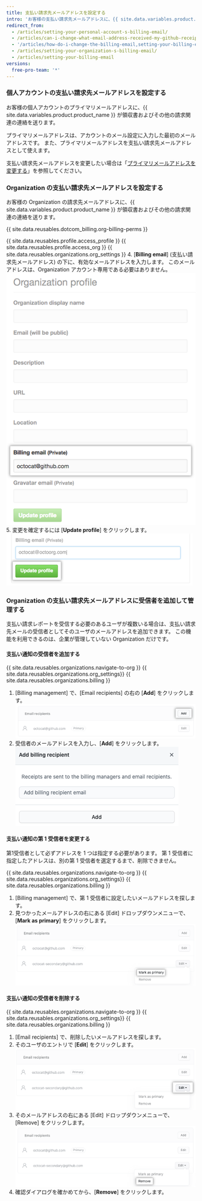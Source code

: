 ```yaml
---
title: 支払い請求先メールアドレスを設定する
intro: 'お客様の支払い請求先メールアドレスに、{{ site.data.variables.product.product_name }} が領収書およびその他の請求関連の連絡を送ります。'
redirect_from:
  - /articles/setting-your-personal-account-s-billing-email/
  - /articles/can-i-change-what-email-address-received-my-github-receipt/
  - '/articles/how-do-i-change-the-billing-email,setting-your-billing-email/'
  - /articles/setting-your-organization-s-billing-email/
  - /articles/setting-your-billing-email
versions:
  free-pro-team: '*'
---
```


### 個人アカウントの支払い請求先メールアドレスを設定する

お客様の個人アカウントのプライマリメールアドレスに、{{ site.data.variables.product.product_name }} が領収書およびその他の請求関連の連絡を送ります。

プライマリメールアドレスは、アカウントのメール設定に入力した最初のメールアドレスです。 また、プライマリメールアドレスを支払い請求先メールアドレスとして使えます。

支払い請求先メールアドレスを変更したい場合は「[プライマリメールアドレスを変更する](/articles/changing-your-primary-email-address)」を参照してください。

### Organization の支払い請求先メールアドレスを設定する

お客様の Organization の請求先メールアドレスに、{{ site.data.variables.product.product_name }} が領収書およびその他の請求関連の連絡を送ります。

{{ site.data.reusables.dotcom_billing.org-billing-perms }}

{{ site.data.reusables.profile.access_profile }}
{{ site.data.reusables.profile.access_org }}
{{ site.data.reusables.organizations.org_settings }}
4. [**Billing email**] (支払い請求先メールアドレス) の下に、有効なメールアドレスを入力します。 このメールアドレスは、Organization アカウント専用である必要はありません。 ![支払い請求先メールアドレステキストボックス](/assets/images/help/settings/org-billing-email.png)
5. 変更を確定するには [**Update profile**] をクリックします。 ![[Update profile] ボタン](/assets/images/help/settings/update-profile-button.png)

### Organization の支払い請求先メールアドレスに受信者を追加して管理する

支払い請求レポートを受信する必要のあるユーザが複数いる場合は、支払い請求先メールの受信者としてそのユーザのメールアドレスを追加できます。 この機能を利用できるのは、企業が管理していない Organization だけです。

#### 支払い通知の受信者を追加する

{{ site.data.reusables.organizations.navigate-to-org }}
{{ site.data.reusables.organizations.org_settings}}
{{ site.data.reusables.organizations.billing }}
1. [Billing management] で、[Email recipients] の右の [**Add**] をクリックします。 ![受信者を追加](/assets/images/help/billing/billing-add-email-recipient.png)
1. 受信者のメールアドレスを入力し、[**Add**] をクリックします。 ![受信者追加のモーダル](/assets/images/help/billing/billing-add-email-recipient-modal.png)

#### 支払い通知の第 1 受信者を変更する

第1受信者として必ずアドレスを 1 つは指定する必要があります。 第 1 受信者に指定したアドレスは、別の第 1 受信者を選定するまで、削除できません。

{{ site.data.reusables.organizations.navigate-to-org }}
{{ site.data.reusables.organizations.org_settings}}
{{ site.data.reusables.organizations.billing }}
1. [Billing management] で、第 1 受信者に設定したいメールアドレスを探します。
1. 見つかったメールアドレスの右にある [Edit] ドロップダウンメニューで、[**Mark as primary**] をクリックします。 ![第 1 受信者としてマーク](/assets/images/help/billing/billing-change-primary-email-recipient.png)

#### 支払い通知の受信者を削除する

{{ site.data.reusables.organizations.navigate-to-org }}
{{ site.data.reusables.organizations.org_settings}}
{{ site.data.reusables.organizations.billing }}
1. [Email recipients] で、削除したいメールアドレスを探します。
1. そのユーザのエントリで [**Edit**] をクリックします。 ![受信者を編集する](/assets/images/help/billing/billing-edit-email-recipient.png)
1. そのメールアドレスの右にある [Edit] ドロップダウンメニューで、[Remove] をクリックします。 ![受信者を削除する](/assets/images/help/billing/billing-remove-email-recipient.png)
1. 確認ダイアログを確かめてから、[**Remove**] をクリックします。
